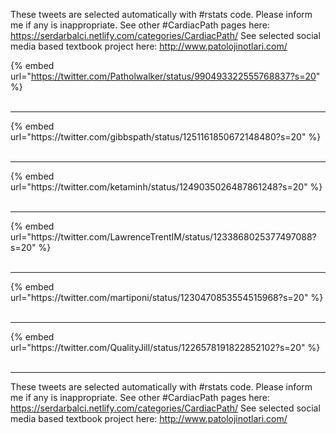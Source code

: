 

These tweets are selected automatically with #rstats code. Please inform me if any is inappropriate.
See other #CardiacPath pages here: https://serdarbalci.netlify.com/categories/CardiacPath/ 
See selected social media based textbook project here: http://www.patolojinotlari.com/

{% embed url="https://twitter.com/Patholwalker/status/990493322555768837?s=20" %}<br>
<br>
<hr>
{% embed url="https://twitter.com/gibbspath/status/1251161850672148480?s=20" %}<br>
<br>
<hr>
{% embed url="https://twitter.com/ketaminh/status/1249035026487861248?s=20" %}<br>
<br>
<hr>
{% embed url="https://twitter.com/LawrenceTrentIM/status/1233868025377497088?s=20" %}<br>
<br>
<hr>
{% embed url="https://twitter.com/martiponi/status/1230470853554515968?s=20" %}<br>
<br>
<hr>
{% embed url="https://twitter.com/QualityJill/status/1226578191822852102?s=20" %}<br>
<br>
<hr>


These tweets are selected automatically with #rstats code. Please inform me if any is inappropriate.
See other #CardiacPath pages here: https://serdarbalci.netlify.com/categories/CardiacPath/ 
See selected social media based textbook project here: http://www.patolojinotlari.com/
